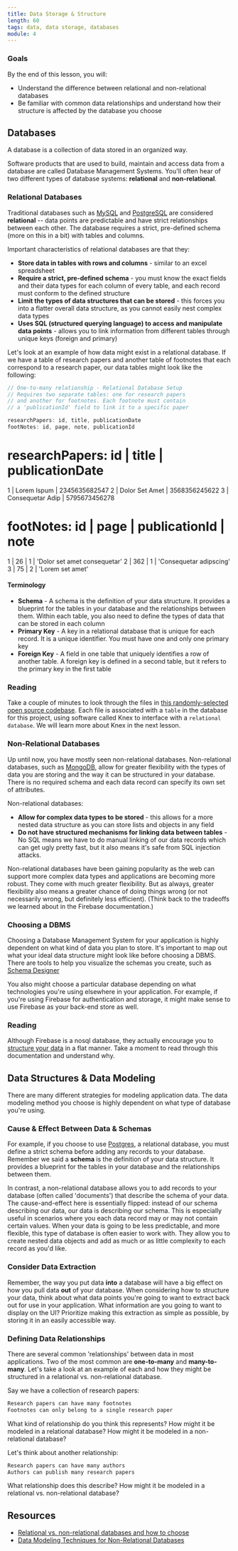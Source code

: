 ```yaml
---
title: Data Storage & Structure
length: 60
tags: data, data storage, databases
module: 4
---
```


### Goals

By the end of this lesson, you will:

* Understand the difference between relational and non-relational databases
* Be familiar with common data relationships and understand how their structure is affected by the database you choose

## Databases

A database is a collection of data stored in an organized way.

Software products that are used to build, maintain and access data from a database are called Database Management Systems. You'll often hear of two different types of database systems: **relational** and **non-relational**. 

### Relational Databases

Traditional databases such as [MySQL](https://www.mysql.com/) and [PostgreSQL](https://www.postgresql.org/) are considered **relational** -- data points are predictable and have strict relationships between each other. The database requires a strict, pre-defined schema (more on this in a bit) with tables and columns.

Important characteristics of relational databases are that they:

* **Store data in tables with rows and columns** - similar to an excel spreadsheet
* **Require a strict, pre-defined schema** - you must know the exact fields and their data types for each column of every table, and each record must conform to the defined structure
* **Limit the types of data structures that can be stored** - this forces you into a flatter overall data structure, as you cannot easily nest complex data types
* **Uses SQL (structured querying language) to access and manipulate data points** - allows you to link information from different tables through unique keys (foreign and primary)

Let's look at an example of how data might exist in a relational database. If we have a table of research papers and another table of footnotes that each correspond to a research paper, our data tables might look like the following:

```js
// One-to-many relationship - Relational Database Setup
// Requires two separate tables: one for research papers
// and another for footnotes. Each footnote must contain 
// a 'publicationId' field to link it to a specific paper

researchPapers: id, title, publicationDate
footNotes: id, page, note, publicationId
```

researchPapers:
id | title            | publicationDate
=========================================
1  | Lorem Ispum      | 2345635682547
2  | Dolor Set Amet   | 3568356245622
3  | Consequetar Adip | 5795673456278
 
footNotes:
id | page | publicationId | note
===================================
1  | 26   | 1             | 'Dolor set amet consequetar'
2  | 362  | 1             | 'Consequetar adipscing'
3  | 75   | 2             | 'Lorem set amet'


#### Terminology

* **Schema** - A schema is the definition of your data structure. It provides a blueprint for the tables in your database and the relationships between them. Within each table, you also need to define the types of data that can be stored in each column
* **Primary Key** - A key in a relational database that is unique for each record. It is a unique identifier. You must have one and only one primary key
* **Foreign Key** - A field in one table that uniquely identifies a row of another table. A foreign key is defined in a second table, but it refers to the primary key in the first table

### Reading

Take a couple of minutes to look through the files in [this randomly-selected open source codebase](https://github.com/thinktopography/backframejs/tree/e738762b4b2b9f19351e261c99cfeebb62411c44/src/platform/db/migrations). Each file is associated with a `table` in the database for this project, using software called Knex to interface with a `relational database`. We will learn more about Knex in the next lesson. 



### Non-Relational Databases

Up until now, you have mostly seen non-relational databases. Non-relational databases, such as [MongoDB](https://www.mongodb.com/), allow for greater flexibility with the types of data you are storing and the way it can be structured in your database. There is no required schema and each data record can specify its own set of attributes.

Non-relational databases:

* **Allow for complex data types to be stored** - this allows for a more nested data structure as you can store lists and objects in any field
* **Do not have structured mechanisms for linking data between tables** - No SQL means we have to do manual linking of our data records which can get ugly pretty fast, but it also means it's safe from SQL injection attacks.

Non-relational databases have been gaining popularity as the web can support more complex data types and applications are becoming more robust. They come with much greater flexibility. But as always, greater flexibility also means a greater chance of doing things wrong (or not necessarily wrong, but definitely less efficient). (Think back to the tradeoffs we learned about in the Firebase documentation.)


### Choosing a DBMS
Choosing a Database Management System for your application is highly dependent on what kind of data you plan to store. It's important to map out what your ideal data structure might look like before choosing a DBMS. There are tools to help you visualize the schemas you create, such as [Schema Designer](http://ondras.zarovi.cz/sql/demo/)

You also might choose a particular database depending on what technologies you're using elsewhere in your application. For example, if you're using Firebase for authentication and storage, it might make sense to use Firebase as your back-end store as well.

### Reading

Although Firebase is a nosql database, they actually encourage you to [structure your data](https://firebase.google.com/docs/database/web/structure-data) in a flat manner. Take a moment to read through this documentation and understand why.


## Data Structures & Data Modeling

There are many different strategies for modeling application data. The data modeling method you choose is highly dependent on what type of database you're using. 

### Cause & Effect Between Data & Schemas
For example, if you choose to use [Postgres](https://www.postgresql.org/), a relational database, you must define a strict schema before adding any records to your database. Remember we said a **schema** is the definition of your data structure. It provides a blueprint for the tables in your database and the relationships between them.

In contrast, a non-relational database allows you to add records to your database (often called 'documents') that describe the schema of your data. The cause-and-effect here is essentially flipped: instead of our schema describing our data, our data is describing our schema. This is especially useful in scenarios where you each data record may or may not contain certain values. When your data is going to be less predictable, and more flexible, this type of database is often easier to work with. They allow you to create nested data objects and add as much or as little complexity to each record as you'd like.

### Consider Data Extraction
Remember, the way you put data **into** a database will have a big effect on how you pull data **out** of your database. When considering how to structure your data, think about what data points you're going to want to extract back out for use in your application. What information are you going to want to display on the UI? Prioritize making this extraction as simple as possible, by storing it in an easily accessible way.

### Defining Data Relationships

There are several common 'relationships' between data in most applications. Two of the most common are **one-to-many** and **many-to-many**. Let's take a look at an example of each and how they might be structured in a relational vs. non-relational database.

Say we have a collection of research papers:

```bash
Research papers can have many footnotes
Footnotes can only belong to a single research paper
```

What kind of relationship do you think this represents? How might it be modeled in a relational database? How might it be modeled in a non-relational database?

Let's think about another relationship:

```bash
Research papers can have many authors
Authors can publish many research papers
```

What relationship does this describe? How might it be modeled in a relational vs. non-relational database?


## Resources

* [Relational vs. non-relational databases and how to choose](https://www.pluralsight.com/blog/software-development/relational-non-relational-databases)
* [Data Modeling Techniques for Non-Relational Databases](https://highlyscalable.wordpress.com/2012/03/01/nosql-data-modeling-techniques/)